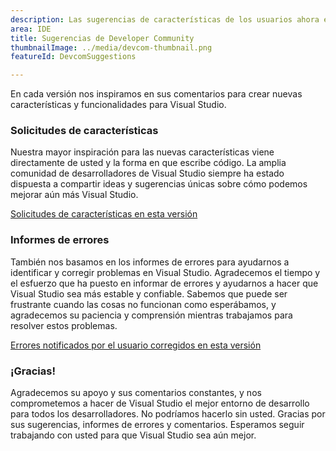 ```yaml
---
description: Las sugerencias de características de los usuarios ahora están disponibles en Visual Studio.
area: IDE
title: Sugerencias de Developer Community
thumbnailImage: ../media/devcom-thumbnail.png
featureId: DevcomSuggestions

---
```



En cada versión nos inspiramos en sus comentarios para crear nuevas características y funcionalidades para Visual Studio.

### Solicitudes de características
Nuestra mayor inspiración para las nuevas características viene directamente de usted y la forma en que escribe código. La amplia comunidad de desarrolladores de Visual Studio siempre ha estado dispuesta a compartir ideas y sugerencias únicas sobre cómo podemos mejorar aún más Visual Studio.

[Solicitudes de características en esta versión](https://developercommunity.visualstudio.com/VisualStudio?q=%5BFixed+in%3A+Visual+Studio+2022+version+17.14%5D&ftype=idea&fTime=allTime)

### Informes de errores
También nos basamos en los informes de errores para ayudarnos a identificar y corregir problemas en Visual Studio. Agradecemos el tiempo y el esfuerzo que ha puesto en informar de errores y ayudarnos a hacer que Visual Studio sea más estable y confiable. Sabemos que puede ser frustrante cuando las cosas no funcionan como esperábamos, y agradecemos su paciencia y comprensión mientras trabajamos para resolver estos problemas.

[Errores notificados por el usuario corregidos en esta versión](https://developercommunity.visualstudio.com/VisualStudio?q=%5BFixed+in%3A+Visual+Studio+2022+version+17.14%5D&ftype=problem&fTime=allTime)

### ¡Gracias!
Agradecemos su apoyo y sus comentarios constantes, y nos comprometemos a hacer de Visual Studio el mejor entorno de desarrollo para todos los desarrolladores. No podríamos hacerlo sin usted. Gracias por sus sugerencias, informes de errores y comentarios. Esperamos seguir trabajando con usted para que Visual Studio sea aún mejor.
